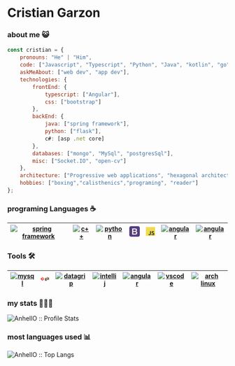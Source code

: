 <h1> Cristian Garzon </h1>

### about me 😺

```javascript
const cristian = {
    pronouns: "He" | "Him",
    code: ["Javascript", "Typescript", "Python", "Java", "kotlin", "go"],
    askMeAbout: ["web dev", "app dev"],
    technologies: {
        frontEnd: {
            typescript: ["Angular"],
            css: ["bootstrap"]
        },
        backEnd: {
            java: ["spring framework"],
            python: ["flask"],
            c#: [asp .net core]
        },
        databases: ["mongo", "MySql", "postgresSql"],
        misc: ["Socket.IO", "open-cv"]
    },
    architecture: ["Progressive web applications", "hexagonal architecture"],
    hobbies: ["boxing","calisthenics","programing", "reader"] 
};
```


### programing Languages ☕
| [<img src="https://picodotdev.github.io/blog-bitix/assets/images/logotypes/spring.svg" alt="spring framework" width="28">](https://spring.io/) | [<img src="https://upload.wikimedia.org/wikipedia/commons/1/18/ISO_C%2B%2B_Logo.svg" alt="c++" width="28">](https://www.bloodshed.net/)  | [<img src="https://upload.wikimedia.org/wikipedia/commons/thumb/c/c3/Python-logo-notext.svg/768px-Python-logo-notext.svg.png" alt="python" width="29">](https://www.python.org/)  |  [<img src="https://raw.githubusercontent.com/github/explore/80688e429a7d4ef2fca1e82350fe8e3517d3494d/topics/bootstrap/bootstrap.png" alt="Bootstrap" width="28">](https://getbootstrap.com/) |  [<img src="https://raw.githubusercontent.com/github/explore/80688e429a7d4ef2fca1e82350fe8e3517d3494d/topics/javascript/javascript.png" alt="jQuery" width="24">](https://jquery.com/) | [<img src="https://upload.wikimedia.org/wikipedia/commons/thumb/c/cf/Angular_full_color_logo.svg/1200px-Angular_full_color_logo.svg.png" alt="angular" width="28">](https://angular.io/guide/http/) | [<img src="https://digipillars.com/assets/front/images/asp.net.png" alt="angular" width="28">](https://dotnet.microsoft.com/en-us/apps/aspnet) 
 |---|---|---|---|---|---|---|


### Tools 🛠️
| [<img src="https://c1.klipartz.com/pngpicture/64/828/sticker-png-mysql-logo-organization-database-database-management-system-theory-implementation-line-circle-thumbnail.png" alt="mysql" width="28">](https://www.mysql.com/)| [<img src="https://raw.githubusercontent.com/github/explore/80688e429a7d4ef2fca1e82350fe8e3517d3494d/topics/git/git.png" alt="Git" width="24">](https://git-scm.com/) | [<img src="https://resources.jetbrains.com/storage/products/datagrip/img/meta/datagrip_logo_300x300.png" alt="datagrip" width="28">](https://www.jetbrains.com/es-es/datagrip/) | [<img src="https://img.icons8.com/color/452/intellij-idea.png" alt="intellij" width="28">](https://www.jetbrains.com/es-es/idea/) | [<img src="https://resources.jetbrains.com/storage/products/rider/img/meta/rider_logo_300x300.png" alt="angular" width="28">](https://www.jetbrains.com/es-es/rider/)  | [<img src="https://upload.wikimedia.org/wikipedia/commons/thumb/2/2d/Visual_Studio_Code_1.18_icon.svg/1200px-Visual_Studio_Code_1.18_icon.svg.png" alt="vscode" width="28">](https://code.visualstudio.com/) | [<img src="https://upload.wikimedia.org/wikipedia/commons/thumb/a/a5/Archlinux-icon-crystal-64.svg/1024px-Archlinux-icon-crystal-64.svg.png" alt="arch linux" width="28">](https://archlinux.org/) 
 |---|---|---|---|---|---|---|


### my stats 🧑🏻‍💻
<p align="left"><img src="https://github-readme-stats.vercel.app/api?username=cristian-garzon&show_icons=true&theme=synthwave" alt="AnhellO :: Profile Stats" /></p>


### most languages used 📊
<p align="left"><img src="https://github-readme-stats.vercel.app/api/top-langs/?username=cristian-garzon&langs_count=10&theme=tokyonight&layout=compact" alt="AnhellO :: Top Langs" /></p>
